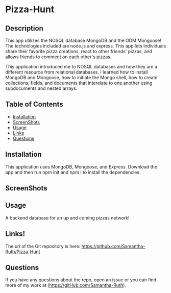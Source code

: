 # Pizza-Hunt

## Description
This app utilizes the NOSQL database MongoDB and the ODM Mongoose!  The technologies included are node.js and express. This app lets individuals share their favorite pizza creations, react to other friends' pizzas, and allows friends to comment on each other's pizzas.

This application introduced me to NOSQL databases and how they are a different resource from relational databases.  I learned how to install MongoDB and Mongoose, how to initiate the Mongo shell, how to create collections, fields, and documents that interelate to one another using subdocuments and nested arrays.

## Table of Contents

* [Installation](#installation)
* [ScreenShots](#screenshots)
* [Usage](#usage)
* [Links](#links)
* [Questions](#questions)



## Installation
This application uses MongoDB, Mongoose, and Express.  Download the app and then run npm init and npm i to install the dependencies. 

## ScreenShots


## Usage
A backend database for an up and coming pizzas network! 


## Links!


The url of the Git repository is here: https://github.com/Samantha-Ruth/Pizza-Hunt


## Questions

If you have any questions about the repo, open an issue or you can find more of my work at (https://gitHub.com/Samantha-Ruth).
